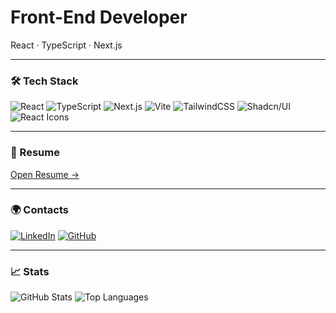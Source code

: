 # Front-End Developer  
React · TypeScript · Next.js 

---
 
### 🛠️ Tech Stack  
![React](https://img.shields.io/badge/-React-20232a?style=for-the-badge&logo=react&logoColor=61dafb)
![TypeScript](https://img.shields.io/badge/-TypeScript-3178C6?style=for-the-badge&logo=typescript&logoColor=white)
![Next.js](https://img.shields.io/badge/-Next.js-000000?style=for-the-badge&logo=nextdotjs&logoColor=white)
![Vite](https://img.shields.io/badge/-Vite-646CFF?style=for-the-badge&logo=vite&logoColor=white)
![TailwindCSS](https://img.shields.io/badge/-TailwindCSS-06B6D4?style=for-the-badge&logo=tailwindcss&logoColor=white)
![Shadcn/UI](https://img.shields.io/badge/-Shadcn/UI-18181b?style=for-the-badge&logoColor=white)
![React Icons](https://img.shields.io/badge/-React%20Icons-61DAFB?style=for-the-badge&logo=react&logoColor=white)
 
---

### 📄 Resume  
[Open Resume →](https://docs.google.com/document/d/1v-TCmKmpc7S0uX6qz9FV0k3c0Dei15gSNlOvH0L1H6c/edit?usp=sharing)

---

### 🌍 Contacts  
[![LinkedIn](https://img.shields.io/badge/-LinkedIn-0A66C2?style=flat&logo=linkedin&logoColor=white)](https://www.linkedin.com/in/litakk/)
[![GitHub](https://img.shields.io/badge/-GitHub-181717?style=flat&logo=github&logoColor=white)](https://github.com/litakk)

---

### 📈 Stats  
![GitHub Stats](https://github-readme-stats.vercel.app/api?username=litakk&show_icons=true&count_private=true&hide=prs&theme=transparent)
![Top Languages](https://github-readme-stats.vercel.app/api/top-langs/?username=litakk&layout=compact&theme=transparent)
